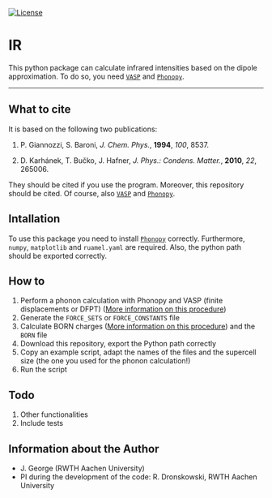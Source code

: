 [![License](https://img.shields.io/badge/License-BSD%203--Clause-blue.svg)](https://github.com/JaGeo/IR/blob/master/LICENSE)

# IR
This python package can calculate infrared intensities based on the dipole approximation. To do so, you need [```VASP```](https://www.vasp.at/) and [```Phonopy```](https://github.com/atztogo/phonopy). 
<hr></hr>

What to cite
------------
It is based on the following two publications: 

1. P. Giannozzi, S. Baroni, *J. Chem. Phys.*, **1994**, *100*, 8537. 

2. D. Karhánek, T. Bučko, J. Hafner, *J. Phys.: Condens. Matter.*, **2010**, *22*, 265006.

They should be cited if you use the program. Moreover, this repository should be cited. Of course, also [```VASP```](https://www.vasp.at/) and [```Phonopy```](https://github.com/atztogo/phonopy).

Intallation
-----------
To use this package you need to install [```Phonopy```](https://github.com/atztogo/phonopy) correctly. Furthermore, ```numpy```, ```matplotlib``` and  ```ruamel.yaml``` are required. Also, the python path should be exported correctly.

How to
--------
1. Perform a phonon calculation with Phonopy and VASP (finite displacements or DFPT) ([More information on this procedure](https://atztogo.github.io/phonopy/procedure.html))
2. Generate the ```FORCE_SETS``` or ```FORCE_CONSTANTS``` file
3. Calculate BORN charges ([More information on this procedure](https://atztogo.github.io/phonopy/procedure.html)) and the ```BORN``` file
4. Download this repository, export the Python path correctly
5. Copy an example script, adapt the names of the files and the supercell size (the one you used for the phonon calculation!)
6. Run the script


Todo
--------
1. Other functionalities
2. Include tests

Information about the Author
--------

- J. George (RWTH Aachen University)
- PI during the development of the code: R. Dronskowski, RWTH Aachen University

